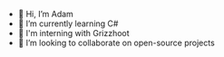- 👋 Hi, I’m Adam
- 🌱 I’m currently learning C#
- 💼 I'm interning with Grizzhoot
- 💞️ I’m looking to collaborate on open-source projects

<!---
GuyMcGee/GuyMcGee is a ✨ special ✨ repository because its `README.md` (this file) appears on your GitHub profile.
You can click the Preview link to take a look at your changes.
--->
